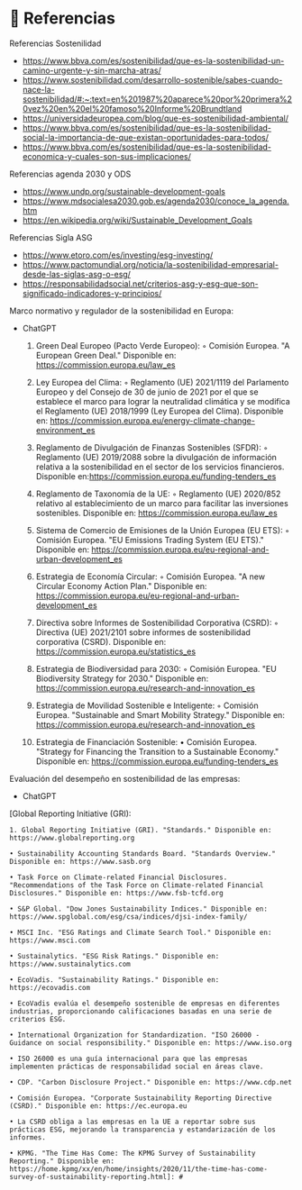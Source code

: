 # 📖 **Referencias**

Referencias Sostenilidad

- https://www.bbva.com/es/sostenibilidad/que-es-la-sostenibilidad-un-camino-urgente-y-sin-marcha-atras/
- https://www.sostenibilidad.com/desarrollo-sostenible/sabes-cuando-nace-la-sostenibilidad/#:~:text=en%201987%20aparece%20por%20primera%20vez%20en%20el%20famoso%20Informe%20Brundtland
- https://universidadeuropea.com/blog/que-es-sostenibilidad-ambiental/
- https://www.bbva.com/es/sostenibilidad/que-es-la-sostenibilidad-social-la-importancia-de-que-existan-oportunidades-para-todos/
- https://www.bbva.com/es/sostenibilidad/que-es-la-sostenibilidad-economica-y-cuales-son-sus-implicaciones/

Referencias agenda 2030 y ODS

- https://www.undp.org/sustainable-development-goals
- https://www.mdsocialesa2030.gob.es/agenda2030/conoce_la_agenda.htm
- https://en.wikipedia.org/wiki/Sustainable_Development_Goals

Referencias Sigla ASG

- https://www.etoro.com/es/investing/esg-investing/
- https://www.pactomundial.org/noticia/la-sostenibilidad-empresarial-desde-las-siglas-asg-o-esg/
- https://responsabilidadsocial.net/criterios-asg-y-esg-que-son-significado-indicadores-y-principios/

Marco normativo y regulador de la sostenibilidad en Europa:

- ChatGPT

    1. Green Deal Europeo (Pacto Verde Europeo):
        ◦ Comisión Europea. "A European Green Deal." Disponible en: https://commission.europa.eu/law_es
        
    2. Ley Europea del Clima:
        ◦ Reglamento (UE) 2021/1119 del Parlamento Europeo y del Consejo de 30 de junio de 2021 por el que se establece el marco para lograr la neutralidad climática y se modifica el Reglamento (UE) 2018/1999 (Ley Europea del Clima). Disponible en: https://commission.europa.eu/energy-climate-change-environment_es
        
    3. Reglamento de Divulgación de Finanzas Sostenibles (SFDR):
        ◦ Reglamento (UE) 2019/2088 sobre la divulgación de información relativa a la sostenibilidad en el sector de los servicios financieros. Disponible en:https://commission.europa.eu/funding-tenders_es
        
    4. Reglamento de Taxonomía de la UE:
        ◦ Reglamento (UE) 2020/852 relativo al establecimiento de un marco para facilitar las inversiones sostenibles. Disponible en: https://commission.europa.eu/law_es
        
    5. Sistema de Comercio de Emisiones de la Unión Europea (EU ETS):
        ◦ Comisión Europea. "EU Emissions Trading System (EU ETS)." Disponible en: https://commission.europa.eu/eu-regional-and-urban-development_es
        
    6. Estrategia de Economía Circular:
        ◦ Comisión Europea. "A new Circular Economy Action Plan." Disponible en: https://commission.europa.eu/eu-regional-and-urban-development_es
        
    7. Directiva sobre Informes de Sostenibilidad Corporativa (CSRD):
        ◦ Directiva (UE) 2021/2101 sobre informes de sostenibilidad corporativa (CSRD). Disponible en: https://commission.europa.eu/statistics_es
        
    8. Estrategia de Biodiversidad para 2030:
        ◦ Comisión Europea. "EU Biodiversity Strategy for 2030." Disponible en: https://commission.europa.eu/research-and-innovation_es
        
    9. Estrategia de Movilidad Sostenible e Inteligente:
        ◦ Comisión Europea. "Sustainable and Smart Mobility Strategy." Disponible en: https://commission.europa.eu/research-and-innovation_es
        
    10. Estrategia de Financiación Sostenible:
    • Comisión Europea. "Strategy for Financing the Transition to a Sustainable Economy." Disponible en: https://commission.europa.eu/funding-tenders_es
    
Evaluación del desempeño en sostenibilidad de las empresas:

- ChatGPT

 [Global Reporting Initiative (GRI):
 
    1. Global Reporting Initiative (GRI). "Standards." Disponible en: https://www.globalreporting.org
    
    • Sustainability Accounting Standards Board. "Standards Overview." Disponible en: https://www.sasb.org
    
    • Task Force on Climate-related Financial Disclosures. "Recommendations of the Task Force on Climate-related Financial Disclosures." Disponible en: https://www.fsb-tcfd.org
    
    • S&P Global. "Dow Jones Sustainability Indices." Disponible en: https://www.spglobal.com/esg/csa/indices/djsi-index-family/
    
    • MSCI Inc. "ESG Ratings and Climate Search Tool." Disponible en: https://www.msci.com
    
    • Sustainalytics. "ESG Risk Ratings." Disponible en: https://www.sustainalytics.com
    
    • EcoVadis. "Sustainability Ratings." Disponible en: https://ecovadis.com
    
    • EcoVadis evalúa el desempeño sostenible de empresas en diferentes industrias, proporcionando calificaciones basadas en una serie de criterios ESG.
    
    • International Organization for Standardization. "ISO 26000 - Guidance on social responsibility." Disponible en: https://www.iso.org
    
    • ISO 26000 es una guía internacional para que las empresas implementen prácticas de responsabilidad social en áreas clave.
    
    • CDP. "Carbon Disclosure Project." Disponible en: https://www.cdp.net
    
    • Comisión Europea. "Corporate Sustainability Reporting Directive (CSRD)." Disponible en: https://ec.europa.eu
    
    • La CSRD obliga a las empresas en la UE a reportar sobre sus prácticas ESG, mejorando la transparencia y estandarización de los informes.
    
    • KPMG. "The Time Has Come: The KPMG Survey of Sustainability Reporting." Disponible en: https://home.kpmg/xx/en/home/insights/2020/11/the-time-has-come-survey-of-sustainability-reporting.html]: #
